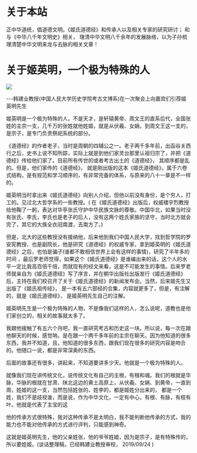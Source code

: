 # 关于本站

正中华道统，倡道德文明。《姬氏道德经》和传承人以及相关专家的研究研讨； 和与《中华八千年文明史》相关， 理清中华文明八千余年的发展脉络，以为子孙梳理清楚中华文明来龙与去脉的相关文章！

# 关于姬英明，一个极为特殊的人

![](/static/images/jiyingming.png)

---韩建业教授(中国人民大学历史学院考古文博系)在一次聚会上向嘉宾们引荐姬英明先生



姬英明是一个极为特殊的人，不是天才，是轩辕黄帝、周文王的直系后代，全国张姓的主宗一支，几千万的张姓就他姓姬，就是从伏羲、女娲，到周文王这一支的，是宗子，是专门负责祭祀系统的部分。



《道德经》的作者老子，当时是周朝的四辅公之一。老子两千多年前，出函谷关西行之后，史书上说不知所踪，实际上就是到他们家灵台那里认祖归宗了，并把《道德经》传给他们家了。目前所有传世的或者考古出土的《道德经》， 其顺序都是乱的。但是，他们家传的《道德经》， 就是刚出版的这本《姬氏道德经》，属于六卷式结构，是有规范和学习顺序的，有非常完备的体系，与原来的八十一章是不一样的。



姬英明当时拿出来《姬氏道德经》向别人介绍，但他以前没有身份，是个穷人，打工的。见过北大哲学系的一些教授。( 在《姬氏道德经》出版后，权威楼宇烈教授给他鞠了一躬，表达对华亭张氏守护中华民族文脉的尊敬。中国华北，如果当时没有张氏、李氏，李氏也是老子的后人，没有这两个姓氏家族的坚守，当时北方就会完了，其它的大族全衣冠南渡，去南方了。)



但是，北大的这些教授没有接纳他，后来他到我们中国人民大学，找到哲学院的罗安宪教授、也是副院长，他是研究《道德经》的权威专家，拿到姬英明的《姬氏道德经》之后，也怕是骗子(谁都不敢相信世界上会有这样的事情)，研究了半年多的时间 ，最后罗老师觉得，如果这个《姬氏道德经》是谁编出来的话，这个人的水平一定比我高百倍千倍，而就现有的经文来看，这是不可能发生的事情。后来罗老师就亲自为《姬氏道德经》写了序言，并在朝华出版社出版发行《姬氏道德经》后，主持在我们校召开了关于《姬氏道德经》的新闻发布会。当然，后来姬先生又出版了《姬氏祖传经》， 是一本有五六部经的合集，内容就更多了，但是，有注解的，就是《姬氏道德经》， 是姬英明先生自己的注解。



姬英明先生是一个极为特殊的人物，不是像我们这样的人，怎么说呢，道教也是他们家创立的，相关的故事就太多了。



我跟他接触了有五六个月吧，我一直研究考古和历史这一块。所以说，每一次在跟他聊天的时候，感觉呐，是在跟一个两千多年前的主宗在聊天。因为他知道的很多东西，我并不知道，且，他知道的很多东西，跟我们现在很多的研究内容是吻合的。他随口一说，都是非常深奥的东西。



后面的故事还有很多，讲起来，不知道要讲多少天。他就是一个极为特殊的人。



就像我们现在讲传统文化，说传统文化有自己的主根，有根和魂。我们的根就是华脉，华脉的根就在甘肃、陕北这边的黄土高原上，从伏羲、女娲、到黄帝，一直到周，姓姬的这一支，当然包括姓张的、姓李的，都是姬姓分出来的， 都是一个姓，我们不是歧视谁，而是说，作为中华文化，一定有中心，有根、有脉，有枝有叶。他就是代表了主宝的这



他的传承方式很特殊，我对这种传承不是太明白，我不能判断他传承的方式，我的能力也不能对他传承的方式进行评判，只能感到神奇。



这就是姬英明先生，他的父亲姓张，他的爷爷姓姬，因为是宗子，是有特殊传的，所以要姓姬。(谈话整理稿，已经韩建业教授审校， 2019/09/24 )